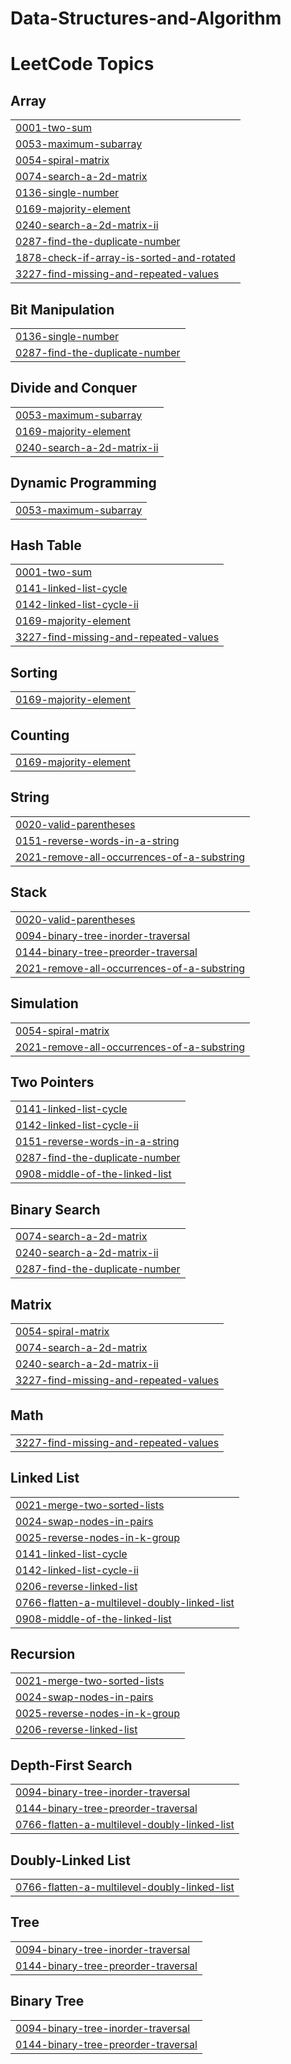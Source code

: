 # Data-Structures-and-Algorithm
<!---LeetCode Topics Start-->
# LeetCode Topics
## Array
|  |
| ------- |
| [0001-two-sum](https://github.com/swarnakar06/Data-Structures-and-Algorithm/tree/master/0001-two-sum) |
| [0053-maximum-subarray](https://github.com/swarnakar06/Data-Structures-and-Algorithm/tree/master/0053-maximum-subarray) |
| [0054-spiral-matrix](https://github.com/swarnakar06/Data-Structures-and-Algorithm/tree/master/0054-spiral-matrix) |
| [0074-search-a-2d-matrix](https://github.com/swarnakar06/Data-Structures-and-Algorithm/tree/master/0074-search-a-2d-matrix) |
| [0136-single-number](https://github.com/swarnakar06/Data-Structures-and-Algorithm/tree/master/0136-single-number) |
| [0169-majority-element](https://github.com/swarnakar06/Data-Structures-and-Algorithm/tree/master/0169-majority-element) |
| [0240-search-a-2d-matrix-ii](https://github.com/swarnakar06/Data-Structures-and-Algorithm/tree/master/0240-search-a-2d-matrix-ii) |
| [0287-find-the-duplicate-number](https://github.com/swarnakar06/Data-Structures-and-Algorithm/tree/master/0287-find-the-duplicate-number) |
| [1878-check-if-array-is-sorted-and-rotated](https://github.com/swarnakar06/Data-Structures-and-Algorithm/tree/master/1878-check-if-array-is-sorted-and-rotated) |
| [3227-find-missing-and-repeated-values](https://github.com/swarnakar06/Data-Structures-and-Algorithm/tree/master/3227-find-missing-and-repeated-values) |
## Bit Manipulation
|  |
| ------- |
| [0136-single-number](https://github.com/swarnakar06/Data-Structures-and-Algorithm/tree/master/0136-single-number) |
| [0287-find-the-duplicate-number](https://github.com/swarnakar06/Data-Structures-and-Algorithm/tree/master/0287-find-the-duplicate-number) |
## Divide and Conquer
|  |
| ------- |
| [0053-maximum-subarray](https://github.com/swarnakar06/Data-Structures-and-Algorithm/tree/master/0053-maximum-subarray) |
| [0169-majority-element](https://github.com/swarnakar06/Data-Structures-and-Algorithm/tree/master/0169-majority-element) |
| [0240-search-a-2d-matrix-ii](https://github.com/swarnakar06/Data-Structures-and-Algorithm/tree/master/0240-search-a-2d-matrix-ii) |
## Dynamic Programming
|  |
| ------- |
| [0053-maximum-subarray](https://github.com/swarnakar06/Data-Structures-and-Algorithm/tree/master/0053-maximum-subarray) |
## Hash Table
|  |
| ------- |
| [0001-two-sum](https://github.com/swarnakar06/Data-Structures-and-Algorithm/tree/master/0001-two-sum) |
| [0141-linked-list-cycle](https://github.com/swarnakar06/Data-Structures-and-Algorithm/tree/master/0141-linked-list-cycle) |
| [0142-linked-list-cycle-ii](https://github.com/swarnakar06/Data-Structures-and-Algorithm/tree/master/0142-linked-list-cycle-ii) |
| [0169-majority-element](https://github.com/swarnakar06/Data-Structures-and-Algorithm/tree/master/0169-majority-element) |
| [3227-find-missing-and-repeated-values](https://github.com/swarnakar06/Data-Structures-and-Algorithm/tree/master/3227-find-missing-and-repeated-values) |
## Sorting
|  |
| ------- |
| [0169-majority-element](https://github.com/swarnakar06/Data-Structures-and-Algorithm/tree/master/0169-majority-element) |
## Counting
|  |
| ------- |
| [0169-majority-element](https://github.com/swarnakar06/Data-Structures-and-Algorithm/tree/master/0169-majority-element) |
## String
|  |
| ------- |
| [0020-valid-parentheses](https://github.com/swarnakar06/Data-Structures-and-Algorithm/tree/master/0020-valid-parentheses) |
| [0151-reverse-words-in-a-string](https://github.com/swarnakar06/Data-Structures-and-Algorithm/tree/master/0151-reverse-words-in-a-string) |
| [2021-remove-all-occurrences-of-a-substring](https://github.com/swarnakar06/Data-Structures-and-Algorithm/tree/master/2021-remove-all-occurrences-of-a-substring) |
## Stack
|  |
| ------- |
| [0020-valid-parentheses](https://github.com/swarnakar06/Data-Structures-and-Algorithm/tree/master/0020-valid-parentheses) |
| [0094-binary-tree-inorder-traversal](https://github.com/swarnakar06/Data-Structures-and-Algorithm/tree/master/0094-binary-tree-inorder-traversal) |
| [0144-binary-tree-preorder-traversal](https://github.com/swarnakar06/Data-Structures-and-Algorithm/tree/master/0144-binary-tree-preorder-traversal) |
| [2021-remove-all-occurrences-of-a-substring](https://github.com/swarnakar06/Data-Structures-and-Algorithm/tree/master/2021-remove-all-occurrences-of-a-substring) |
## Simulation
|  |
| ------- |
| [0054-spiral-matrix](https://github.com/swarnakar06/Data-Structures-and-Algorithm/tree/master/0054-spiral-matrix) |
| [2021-remove-all-occurrences-of-a-substring](https://github.com/swarnakar06/Data-Structures-and-Algorithm/tree/master/2021-remove-all-occurrences-of-a-substring) |
## Two Pointers
|  |
| ------- |
| [0141-linked-list-cycle](https://github.com/swarnakar06/Data-Structures-and-Algorithm/tree/master/0141-linked-list-cycle) |
| [0142-linked-list-cycle-ii](https://github.com/swarnakar06/Data-Structures-and-Algorithm/tree/master/0142-linked-list-cycle-ii) |
| [0151-reverse-words-in-a-string](https://github.com/swarnakar06/Data-Structures-and-Algorithm/tree/master/0151-reverse-words-in-a-string) |
| [0287-find-the-duplicate-number](https://github.com/swarnakar06/Data-Structures-and-Algorithm/tree/master/0287-find-the-duplicate-number) |
| [0908-middle-of-the-linked-list](https://github.com/swarnakar06/Data-Structures-and-Algorithm/tree/master/0908-middle-of-the-linked-list) |
## Binary Search
|  |
| ------- |
| [0074-search-a-2d-matrix](https://github.com/swarnakar06/Data-Structures-and-Algorithm/tree/master/0074-search-a-2d-matrix) |
| [0240-search-a-2d-matrix-ii](https://github.com/swarnakar06/Data-Structures-and-Algorithm/tree/master/0240-search-a-2d-matrix-ii) |
| [0287-find-the-duplicate-number](https://github.com/swarnakar06/Data-Structures-and-Algorithm/tree/master/0287-find-the-duplicate-number) |
## Matrix
|  |
| ------- |
| [0054-spiral-matrix](https://github.com/swarnakar06/Data-Structures-and-Algorithm/tree/master/0054-spiral-matrix) |
| [0074-search-a-2d-matrix](https://github.com/swarnakar06/Data-Structures-and-Algorithm/tree/master/0074-search-a-2d-matrix) |
| [0240-search-a-2d-matrix-ii](https://github.com/swarnakar06/Data-Structures-and-Algorithm/tree/master/0240-search-a-2d-matrix-ii) |
| [3227-find-missing-and-repeated-values](https://github.com/swarnakar06/Data-Structures-and-Algorithm/tree/master/3227-find-missing-and-repeated-values) |
## Math
|  |
| ------- |
| [3227-find-missing-and-repeated-values](https://github.com/swarnakar06/Data-Structures-and-Algorithm/tree/master/3227-find-missing-and-repeated-values) |
## Linked List
|  |
| ------- |
| [0021-merge-two-sorted-lists](https://github.com/swarnakar06/Data-Structures-and-Algorithm/tree/master/0021-merge-two-sorted-lists) |
| [0024-swap-nodes-in-pairs](https://github.com/swarnakar06/Data-Structures-and-Algorithm/tree/master/0024-swap-nodes-in-pairs) |
| [0025-reverse-nodes-in-k-group](https://github.com/swarnakar06/Data-Structures-and-Algorithm/tree/master/0025-reverse-nodes-in-k-group) |
| [0141-linked-list-cycle](https://github.com/swarnakar06/Data-Structures-and-Algorithm/tree/master/0141-linked-list-cycle) |
| [0142-linked-list-cycle-ii](https://github.com/swarnakar06/Data-Structures-and-Algorithm/tree/master/0142-linked-list-cycle-ii) |
| [0206-reverse-linked-list](https://github.com/swarnakar06/Data-Structures-and-Algorithm/tree/master/0206-reverse-linked-list) |
| [0766-flatten-a-multilevel-doubly-linked-list](https://github.com/swarnakar06/Data-Structures-and-Algorithm/tree/master/0766-flatten-a-multilevel-doubly-linked-list) |
| [0908-middle-of-the-linked-list](https://github.com/swarnakar06/Data-Structures-and-Algorithm/tree/master/0908-middle-of-the-linked-list) |
## Recursion
|  |
| ------- |
| [0021-merge-two-sorted-lists](https://github.com/swarnakar06/Data-Structures-and-Algorithm/tree/master/0021-merge-two-sorted-lists) |
| [0024-swap-nodes-in-pairs](https://github.com/swarnakar06/Data-Structures-and-Algorithm/tree/master/0024-swap-nodes-in-pairs) |
| [0025-reverse-nodes-in-k-group](https://github.com/swarnakar06/Data-Structures-and-Algorithm/tree/master/0025-reverse-nodes-in-k-group) |
| [0206-reverse-linked-list](https://github.com/swarnakar06/Data-Structures-and-Algorithm/tree/master/0206-reverse-linked-list) |
## Depth-First Search
|  |
| ------- |
| [0094-binary-tree-inorder-traversal](https://github.com/swarnakar06/Data-Structures-and-Algorithm/tree/master/0094-binary-tree-inorder-traversal) |
| [0144-binary-tree-preorder-traversal](https://github.com/swarnakar06/Data-Structures-and-Algorithm/tree/master/0144-binary-tree-preorder-traversal) |
| [0766-flatten-a-multilevel-doubly-linked-list](https://github.com/swarnakar06/Data-Structures-and-Algorithm/tree/master/0766-flatten-a-multilevel-doubly-linked-list) |
## Doubly-Linked List
|  |
| ------- |
| [0766-flatten-a-multilevel-doubly-linked-list](https://github.com/swarnakar06/Data-Structures-and-Algorithm/tree/master/0766-flatten-a-multilevel-doubly-linked-list) |
## Tree
|  |
| ------- |
| [0094-binary-tree-inorder-traversal](https://github.com/swarnakar06/Data-Structures-and-Algorithm/tree/master/0094-binary-tree-inorder-traversal) |
| [0144-binary-tree-preorder-traversal](https://github.com/swarnakar06/Data-Structures-and-Algorithm/tree/master/0144-binary-tree-preorder-traversal) |
## Binary Tree
|  |
| ------- |
| [0094-binary-tree-inorder-traversal](https://github.com/swarnakar06/Data-Structures-and-Algorithm/tree/master/0094-binary-tree-inorder-traversal) |
| [0144-binary-tree-preorder-traversal](https://github.com/swarnakar06/Data-Structures-and-Algorithm/tree/master/0144-binary-tree-preorder-traversal) |
<!---LeetCode Topics End-->